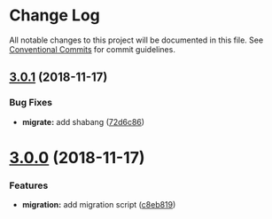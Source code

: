# Change Log

All notable changes to this project will be documented in this file.
See [Conventional Commits](https://conventionalcommits.org) for commit guidelines.

## [3.0.1](https://github.com/proofdict/proofdict/compare/v3.0.0...v3.0.1) (2018-11-17)


### Bug Fixes

* **migrate:** add shabang ([72d6c86](https://github.com/proofdict/proofdict/commit/72d6c86))





# [3.0.0](https://github.com/proofdict/proofdict/compare/v2.2.1...v3.0.0) (2018-11-17)


### Features

* **migration:** add migration script ([c8eb819](https://github.com/proofdict/proofdict/commit/c8eb819))
